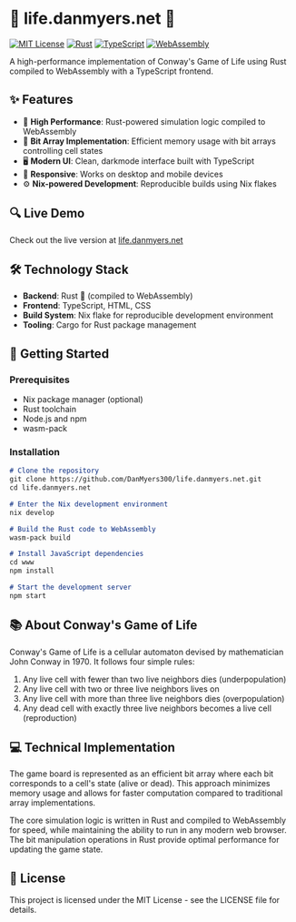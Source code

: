 # 🧬 life.danmyers.net 🧬

[![MIT License](https://img.shields.io/badge/License-MIT-blue.svg)](https://opensource.org/licenses/MIT)
[![Rust](https://img.shields.io/badge/Rust-58.2%25-orange.svg)](https://www.rust-lang.org/)
[![TypeScript](https://img.shields.io/badge/TypeScript-28.3%25-blue.svg)](https://www.typescriptlang.org/)
[![WebAssembly](https://img.shields.io/badge/WebAssembly-Powered-purple.svg)](https://webassembly.org/)

A high-performance implementation of Conway's Game of Life using Rust compiled to WebAssembly with a TypeScript frontend.

## ✨ Features

- 🚀 **High Performance**: Rust-powered simulation logic compiled to WebAssembly
- 🔢 **Bit Array Implementation**: Efficient memory usage with bit arrays controlling cell states
- 🖥️ **Modern UI**: Clean, darkmode interface built with TypeScript
- 📱 **Responsive**: Works on desktop and mobile devices
- ⚙️ **Nix-powered Development**: Reproducible builds using Nix flakes

## 🔍 Live Demo

Check out the live version at [life.danmyers.net](https://life.danmyers.net)

## 🛠️ Technology Stack

- **Backend**: Rust 🦀 (compiled to WebAssembly)
- **Frontend**: TypeScript, HTML, CSS
- **Build System**: Nix flake for reproducible development environment
- **Tooling**: Cargo for Rust package management

## 🏁 Getting Started

### Prerequisites

- Nix package manager (optional)
- Rust toolchain
- Node.js and npm
- wasm-pack

### Installation
```markdown
# Clone the repository
git clone https://github.com/DanMyers300/life.danmyers.net.git
cd life.danmyers.net

# Enter the Nix development environment
nix develop

# Build the Rust code to WebAssembly
wasm-pack build

# Install JavaScript dependencies
cd www
npm install

# Start the development server
npm start
```

## 📚 About Conway's Game of Life

Conway's Game of Life is a cellular automaton devised by mathematician John Conway in 1970. It follows four simple rules:

1. Any live cell with fewer than two live neighbors dies (underpopulation)
2. Any live cell with two or three live neighbors lives on
3. Any live cell with more than three live neighbors dies (overpopulation)
4. Any dead cell with exactly three live neighbors becomes a live cell (reproduction)

## 💻 Technical Implementation

The game board is represented as an efficient bit array where each bit corresponds to a cell's state (alive or dead). This approach minimizes memory usage and allows for faster computation compared to traditional array implementations.

The core simulation logic is written in Rust and compiled to WebAssembly for speed, while maintaining the ability to run in any modern web browser. The bit manipulation operations in Rust provide optimal performance for updating the game state.

## 📜 License

This project is licensed under the MIT License - see the LICENSE file for details.
